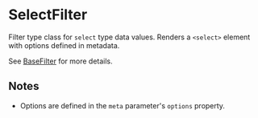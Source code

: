 SelectFilter
============
Filter type class for `select` type data values.
Renders a `<select>` element with options defined in metadata.

See [BaseFilter](BaseFilter.md) for more details.

Notes
-----
  - Options are defined in the `meta` parameter's `options` property.